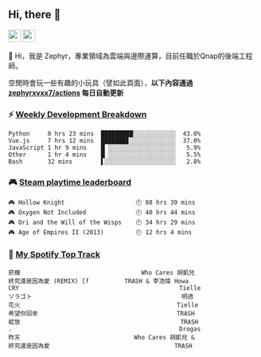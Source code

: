<!--
**zephyrxvxx7/zephyrxvxx7** is a ✨ _special_ ✨ repository because its `README.md` (this file) appears on your GitHub profile.

Here are some ideas to get you started:

- 🔭 I’m currently working on ...
- 🌱 I’m currently learning ...
- 👯 I’m looking to collaborate on ...
- 🤔 I’m looking for help with ...
- 💬 Ask me about ...
- 📫 How to reach me: ...
- 😄 Pronouns: ...
- ⚡ Fun fact: ...
-->

## Hi, there 👋

<a href="https://www.instagram.com/zephyrxvxx7/"><img src="https://img.shields.io/badge/instagram-3f729b?&style=for-the-badge&logo=instagram&logoColor=white" height=25></a>
<a href="https://zephyrxvxx7.me/"><img src="https://img.shields.io/badge/blog-gray?&style=for-the-badge&logo=hexo&logoColor=white" height=25></a>

👋 Hi，我是 Zephyr，專業領域為雲端與邊際運算，目前任職於Qnap的後端工程師。

空閒時會玩一些有趣的小玩具（譬如此頁面），**以下內容通過 [zephyrxvxx7/actions](https://github.com/zephyrxvxx7/zephyrxvxx7/actions) 每日自動更新**

### ⚡ [Weekly Development Breakdown](https://gist.github.com/zephyrxvxx7/ee1787313f0772b51494d051b5edde7f)

<!-- code_time start -->

```text
Python     8 hrs 23 mins  █████████░░░░░░░░░░░░  43.0%
Vue.js     7 hrs 12 mins  ███████▊░░░░░░░░░░░░░  37.0%
JavaScript 1 hr 9 mins    █▏░░░░░░░░░░░░░░░░░░░   5.9%
Other      1 hr 4 mins    █▏░░░░░░░░░░░░░░░░░░░   5.5%
Bash       32 mins        ▌░░░░░░░░░░░░░░░░░░░░   2.8%
```

<!-- code_time end -->

### 🎮 [Steam playtime leaderboard](https://gist.github.com/zephyrxvxx7/f77b8978877f959b69d84723c43a4a64)

<!-- steam_time start -->

```text
🎮 Hollow Knight                    🕘 88 hrs 39 mins
🎮 Oxygen Not Included              🕘 40 hrs 44 mins
🎮 Ori and the Will of the Wisps    🕘 34 hrs 29 mins
🎮 Age of Empires II (2013)         🕘 12 hrs 4 mins
```

<!-- steam_time end -->

### 🎵 [My Spotify Top Track](https://gist.github.com/zephyrxvxx7/fe159fde5ec9ebea27e03dd63a71e78f)

<!-- spotify_track start -->

```text
菸癮                                  Who Cares 胡凱兒
終究還是因為愛 (REMIX) [f          TRASH & 李浩瑋 Howa
CRY                                             Tielle
ソラゴト                                          明透
花火                                            Tielle
希望你回來                                       TRASH
綻放                                             TRASH
.                                               Drogas
昨天                                Who Cares 胡凱兒 &
終究還是因為愛                                   TRASH
```

<!-- spotify_track end -->
